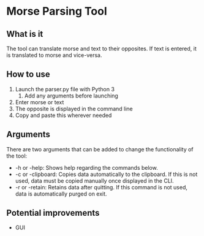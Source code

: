 # Morse Parsing Tool
## What is it
The tool can translate morse and text to their opposites. If text is entered, it is translated to morse and vice-versa.

## How to use
1. Launch the parser.py file with Python 3
    1. Add any arguments before launching
1. Enter morse or text
1. The opposite is displayed in the command line
1. Copy and paste this wherever needed

## Arguments
There are two arguments that can be added to change the functionality of the tool:
* -h or -help: Shows help regarding the commands below.
* -c or -clipboard: Copies data automatically to the clipboard. If this is not used, data must be copied manually once displayed in the CLI.
* -r or -retain: Retains data after quitting. If this command is not used, data is automatically purged on exit.

## Potential improvements
- GUI
